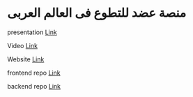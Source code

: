 # منصة عضد للتطوع فى العالم العربى

presentation [Link](https://docs.google.com/presentation/d/1i03Dgr7gehjSHonCm0B6W121A35YCK1zhF-pgqIFxTk/edit#slide=id.g2c6ca364598_0_0)

Video [Link](https://www.youtube.com/watch?v=1_oEhbtyI4Y&feature=youtu.be)

Website [Link](https://vol-frontend.vercel.app/)

frontend repo [Link](https://github.com/zekooo0/Vol-frontend)

backend repo [Link](https://gitlab.com/hakathon4/volunteering)
